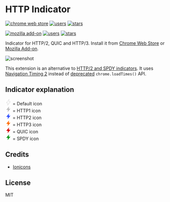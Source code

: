 # HTTP Indicator

[![chrome web store](https://badgen.net/chrome-web-store/v/hgcomhbcacfkpffiphlmnlhpppcjgmbl)](https://chrome.google.com/webstore/detail/hgcomhbcacfkpffiphlmnlhpppcjgmbl)
[![users](https://badgen.net/chrome-web-store/users/hgcomhbcacfkpffiphlmnlhpppcjgmbl)](https://chrome.google.com/webstore/detail/hgcomhbcacfkpffiphlmnlhpppcjgmbl)
[![stars](https://badgen.net/chrome-web-store/stars/hgcomhbcacfkpffiphlmnlhpppcjgmbl)](https://chrome.google.com/webstore/detail/hgcomhbcacfkpffiphlmnlhpppcjgmbl)

[![mozilla add-on](https://badgen.net/amo/v/http-indicator)](https://addons.mozilla.org/firefox/addon/http-indicator/)
[![users](https://badgen.net/amo/users/http-indicator)](https://addons.mozilla.org/firefox/addon/http-indicator/)
[![stars](https://badgen.net/amo/stars/http-indicator)](https://addons.mozilla.org/firefox/addon/http-indicator/)

Indicator for HTTP/2, QUIC and HTTP/3. Install it from [Chrome Web Store](https://chrome.google.com/webstore/detail/hgcomhbcacfkpffiphlmnlhpppcjgmbl) or [Mozilla Add-on](https://addons.mozilla.org/firefox/addon/http-indicator/).

<img width="752" src="assets/screenshot-1.png" alt="screenshot" />

This extension is an alternative to [HTTP/2 and SPDY indicators](https://chrome.google.com/webstore/detail/http2-and-spdy-indicator/mpbpobfflnpcgagjijhmgnchggcjblin). It uses [Navigation Timing 2](https://www.w3.org/TR/navigation-timing-2/) instead of [deprecated](https://developers.google.com/web/updates/2017/12/chrome-loadtimes-deprecated) `chrome.loadTimes()` API.

## Indicator explanation

<img width="19" src="assets/default.png" alt="default" /> = Default icon <br>
<img width="19" src="assets/h1.png" alt="HTTP1" /> = HTTP1 icon <br>
<img width="19" src="assets/h2.png" alt="HTTP2" /> = HTTP2 icon <br>
<img width="19" src="assets/h3.png" alt="HTTP3" /> = HTTP3 icon <br>
<img width="19" src="assets/hq.png" alt="QUIC" /> = QUIC icon <br>
<img width="19" src="assets/spdy.png" alt="SPDY" /> = SPDY icon <br>

## Credits

- [Ionicons](https://ionicons.com/)

## License

MIT
